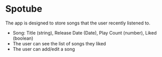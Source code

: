 # Spotube
The app is designed to store songs that the user recently listened to.

- Song: Title (string), Release Date (Date), Play Count (number), Liked (boolean)
- The user can see the list of songs they liked
- The user can add/edit a song
